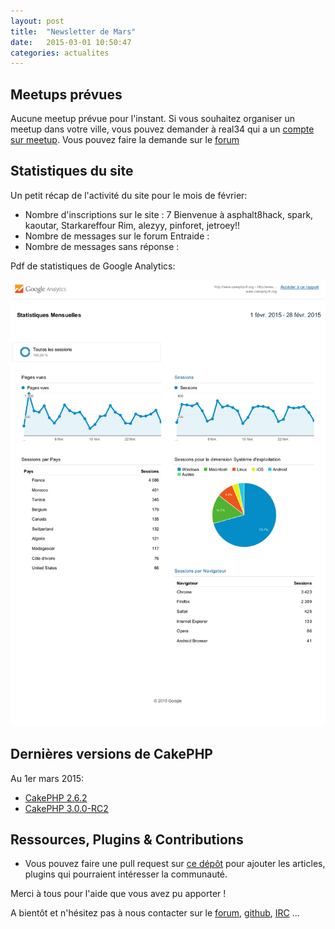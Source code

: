 ```yaml
---
layout: post
title:  "Newsletter de Mars"
date:   2015-03-01 10:50:47
categories: actualites
---
```



Meetups prévues
---------------

Aucune meetup prévue pour l'instant. Si vous souhaitez organiser un meetup dans votre ville, vous pouvez demander à real34 qui a un [compte sur meetup](http://www.meetup.com/CakePHP-Toulouse). Vous pouvez faire la demande sur le [forum](forum.cakephp-fr.org/viewtopic.php?id=7291)

Statistiques du site
--------------------

Un petit récap de l'activité du site pour le mois de février:

- Nombre d'inscriptions sur le site : 7
  Bienvenue à asphalt8hack, spark, kaoutar, Starkareffour Rim, alezyy, pinforet, jetroey!!
- Nombre de messages sur le forum Entraide :
- Nombre de messages sans réponse :


Pdf de statistiques de Google Analytics:

![Analytics de Février 2015](../img/analytics-www.cakephp-fr.org-statistiques-mensuelles-20150201-20150228.png)

Dernières versions de CakePHP
-----------------------------

Au 1er mars 2015:
- [CakePHP 2.6.2](https://github.com/cakephp/cakephp/releases/tag/2.6.2)
- [CakePHP 3.0.0-RC2](https://github.com/cakephp/cakephp/releases/tag/3.0.0-RC2)


Ressources, Plugins & Contributions
-----------------------------------

- Vous pouvez faire une pull request sur [ce dépôt](https://github.com/cakephp-fr/cakephp-fr.github.io) pour ajouter les articles, plugins qui pourraient intéresser la communauté.


Merci à tous pour l'aide que vous avez pu apporter !


A bientôt et n'hésitez pas à nous contacter sur le
[forum](http://forum.cakephp-fr.org), [github](https://github.com/cakephp-fr),
[IRC](http://www.cakephp-fr.org/irc) ...
